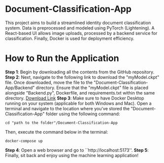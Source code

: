 # Document-Classification-App
This project aims to build a streamlined identity document classification system. Data is preprocessed and modeled using PyTorch (Lightening). A React-based UI allows image uploads, processed by a backend service for classification. Finally, Docker is used for deployment efficiency.
# How to Run the Application
**Step 1**: Begin by downloading all the contents from the GitHub repository.
**Step 2**: Next, navigate to the following link to download the "myModel.ckpt" file. Once downloaded, move the file to the "Document-Classification-App/Backend" directory. Ensure that the "myModel.ckpt" file is placed alongside "Backend.py", Dockerfile, and requirements.txt within the same directory. [Download Link](https://1drv.ms/u/s!AtuVVOX-wCJagpY_no1sQoIlLqvwYw)
**Step 3**: Make sure to have Docker Desktop running on your system (applicable for both Windows and Mac). Open a terminal and navigate to the location where you've stored the "Document-Classification-App" folder using the following command:

```setup
cd "path to the folder"/Document-Classification-App
```
Then, execute the command below in the terminal:

```setup
docker-compose up
```
**Step 4**: Open a web browser and go to ``http://localhost:5173''.
**Step 5**: Finally, sit back and enjoy using the machine learning application!
